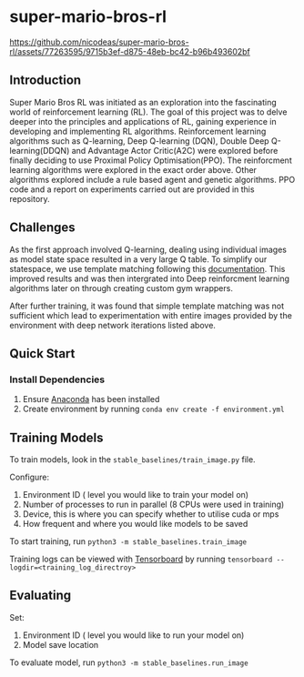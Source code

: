 # super-mario-bros-rl



https://github.com/nicodeas/super-mario-bros-rl/assets/77263595/9715b3ef-d875-48eb-bc42-b96b493602bf


## Introduction

Super Mario Bros RL was initiated as an exploration into the fascinating world of reinforcement learning (RL). The goal of this project was to delve deeper into the principles and applications of RL, gaining experience in developing and implementing RL algorithms. Reinforcement learning algorithms such as Q-learning, Deep Q-learning (DQN), Double Deep Q-learning(DDQN) and Advantage Actor Critic(A2C) were explored before finally deciding to use Proximal Policy Optimisation(PPO). The reinforcment learning algorithms were explored in the exact order above. Other algorithms explored include a rule based agent and genetic algorithms. PPO code and a report on experiments carried out are provided in this repository.

## Challenges

As the first approach involved Q-learning, dealing using individual images as model state space resulted in a very large Q table. To simplify our statespace, we use template matching following this [documentation](https://docs.opencv.org/3.4/d4/dc6/tutorial_py_template_matching.html). This improved results and was then intergrated into Deep reinforcment learning algorithms later on through creating custom gym wrappers.

After further training, it was found that simple template matching was not sufficient which lead to experimentation with entire images provided by the environment with deep network iterations listed above.

## Quick Start

### Install Dependencies

1. Ensure [Anaconda](https://www.anaconda.com/download) has been installed
1. Create environment by running `conda env create -f environment.yml`

## Training Models

To train models, look in the `stable_baselines/train_image.py` file.

Configure:

1. Environment ID ( level you would like to train your model on)
1. Number of processes to run in parallel (8 CPUs were used in training)
1. Device, this is where you can specify whether to utilise cuda or mps
1. How frequent and where you would like models to be saved

To start training, run `python3 -m stable_baselines.train_image`

Training logs can be viewed with [Tensorboard](https://pytorch.org/tutorials/recipes/recipes/tensorboard_with_pytorch.html#run-tensorboard) by running `tensorboard --logdir=<training_log_directroy>`

## Evaluating

Set:

1. Environment ID ( level you would like to run your model on)
1. Model save location

To evaluate model, run `python3 -m stable_baselines.run_image`
